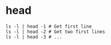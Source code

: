 # head

```shell
ls -l | head -1 # Get first line
ls -l | head -2 # Get two first lines
ls -l | head -3 # ...
```
